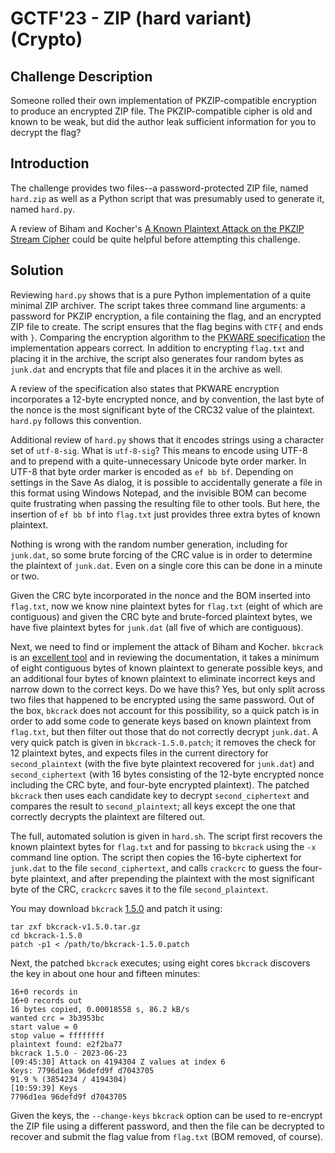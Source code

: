 # GCTF'23 - ZIP (hard variant) (Crypto)

## Challenge Description

Someone rolled their own implementation of PKZIP-compatible encryption
to produce an encrypted ZIP file. The PKZIP-compatible cipher is old
and known to be weak, but did the author leak sufficient information
for you to decrypt the flag?

## Introduction

The challenge provides two files--a password-protected ZIP file, named
`hard.zip` as well as a Python script that was presumably used to
generate it, named `hard.py`.

A review of Biham and Kocher's [A Known Plaintext Attack on the PKZIP
Stream
Cipher](https://link.springer.com/content/pdf/10.1007/3-540-60590-8_12.pdf)
could be quite helpful before attempting this challenge.

## Solution

Reviewing `hard.py` shows that is a pure Python implementation of a
quite minimal ZIP archiver. The script takes three command line
arguments: a password for PKZIP encryption, a file containing the
flag, and an encrypted ZIP file to create. The script ensures that the
flag begins with `CTF{` and ends with `}`. Comparing the encryption
algorithm to the [PKWARE
specification](https://pkware.cachefly.net/webdocs/casestudies/APPNOTE.TXT)
the implementation appears correct. In addition to encrypting
`flag.txt` and placing it in the archive, the script also generates
four random bytes as `junk.dat` and encrypts that file and places it
in the archive as well.

A review of the specification also states that PKWARE encryption
incorporates a 12-byte encrypted nonce, and by convention, the last
byte of the nonce is the most significant byte of the CRC32 value of
the plaintext. `hard.py` follows this convention.

Additional review of `hard.py` shows that it encodes strings using a
character set of `utf-8-sig`. What is `utf-8-sig`? This means to
encode using UTF-8 and to prepend with a quite-unnecessary Unicode
byte order marker. In UTF-8 that byte order marker is encoded as `ef
bb bf`. Depending on settings in the Save As dialog, it is possible to
accidentally generate a file in this format using Windows Notepad, and
the invisible BOM can become quite frustrating when passing the
resulting file to other tools. But here, the insertion of `ef bb bf`
into `flag.txt` just provides three extra bytes of known plaintext.

Nothing is wrong with the random number generation, including for
`junk.dat`, so some brute forcing of the CRC value is in order to
determine the plaintext of `junk.dat`. Even on a single core this can
be done in a minute or two.

Given the CRC byte incorporated in the nonce and the BOM inserted into
`flag.txt`, now we know nine plaintext bytes for `flag.txt` (eight of
which are contiguous) and given the CRC byte and brute-forced
plaintext bytes, we have five plaintext bytes for `junk.dat` (all five
of which are contiguous).

Next, we need to find or implement the attack of Biham and
Kocher. `bkcrack` is an [excellent
tool](https://github.com/kimci86/bkcrack) and in reviewing the
documentation, it takes a minimum of eight contiguous bytes of known
plaintext to generate possible keys, and an additional four bytes of
known plaintext to eliminate incorrect keys and narrow down to the
correct keys. Do we have this? Yes, but only split across two files
that happened to be encrypted using the same password. Out of the box,
`bkcrack` does not account for this possibility, so a quick patch is
in order to add some code to generate keys based on known plaintext
from `flag.txt`, but then filter out those that do not correctly
decrypt `junk.dat`. A very quick patch is given in
`bkcrack-1.5.0.patch`; it removes the check for 12 plaintext bytes,
and expects files in the current directory for `second_plaintext`
(with the five byte plaintext recovered for `junk.dat`) and
`second_ciphertext` (with 16 bytes consisting of the 12-byte encrypted
nonce including the CRC byte, and four-byte encrypted plaintext). The
patched `bkcrack` then uses each candidate key to decrypt
`second_ciphertext` and compares the result to `second_plaintext`; all
keys except the one that correctly decrypts the plaintext are filtered
out.

The full, automated solution is given in `hard.sh`. The script first
recovers the known plaintext bytes for `flag.txt` and for passing to
`bkcrack` using the `-x` command line option. The script then copies
the 16-byte ciphertext for `junk.dat` to the file `second_ciphertext`,
and calls `crackcrc` to guess the four-byte plaintext, and after
prepending the plaintext with the most significant byte of the CRC,
`crackcrc` saves it to the file `second_plaintext`.

You may download `bkcrack`
[1.5.0](https://github.com/kimci86/bkcrack/releases) and patch it
using:

```
tar zxf bkcrack-v1.5.0.tar.gz
cd bkcrack-1.5.0
patch -p1 < /path/to/bkcrack-1.5.0.patch
```

Next, the patched `bkcrack` executes; using eight cores `bkcrack`
discovers the key in about one hour and fifteen minutes:

```
16+0 records in
16+0 records out
16 bytes copied, 0.00018558 s, 86.2 kB/s
wanted crc = 3b3953bc
start value = 0
stop value = ffffffff
plaintext found: e2f2ba77
bkcrack 1.5.0 - 2023-06-23
[09:45:30] Attack on 4194304 Z values at index 6
Keys: 7796d1ea 96defd9f d7043705
91.9 % (3854234 / 4194304)
[10:59:39] Keys
7796d1ea 96defd9f d7043705
```

Given the keys, the `--change-keys` `bkcrack` option can be used to
re-encrypt the ZIP file using a different password, and then the file
can be decrypted to recover and submit the flag value from `flag.txt`
(BOM removed, of course).